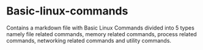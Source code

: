 # Basic-linux-commands
Contains a markdown file with Basic Linux Commands divided into 5 types namely file related commands, memory related commands, process related commands, networking related commands and utility commands. 
